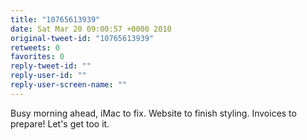 ```yaml
---
title: "10765613939"
date: Sat Mar 20 09:00:57 +0000 2010
original-tweet-id: "10765613939"
retweets: 0
favorites: 0
reply-tweet-id: ""
reply-user-id: ""
reply-user-screen-name: ""
---
```

Busy morning ahead, iMac to fix. Website to finish styling. Invoices to prepare! Let's get too it.
